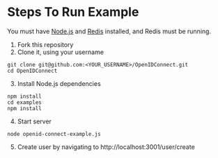 # Steps To Run Example

You must have [Node.js](http://nodejs.org/) and [Redis](http://redis.io/download) installed, and Redis must be running.

1. Fork this repository
2. Clone it, using your username

```
git clone git@github.com:<YOUR_USERNAME>/OpenIDConnect.git
cd OpenIDConnect
```

3. Install Node.js dependencies

```
npm install
cd examples
npm install
```

4. Start server

```
node openid-connect-example.js
```

5. Create user by navigating to http://localhost:3001/user/create
